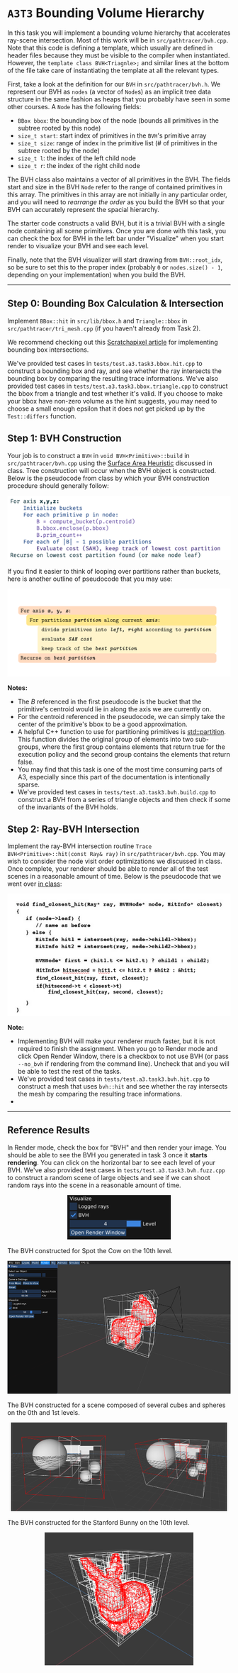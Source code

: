 # `A3T3` Bounding Volume Hierarchy

In this task you will implement a bounding volume hierarchy that accelerates ray-scene intersection. Most of this work will be in `src/pathtracer/bvh.cpp`. Note that this code is defining a template, which usually are defined in header files because they must be visible to the compiler when instantiated. However, the `template class BVH<Triagnle>;` and similar lines at the bottom of the file take care of instantiating the template at all the relevant types.

First, take a look at the definition for our `BVH` in `src/pathtracer/bvh.h`. We represent our BVH as `nodes` (a vector of `Node`s) as an implicit tree data structure in the same fashion as heaps that you probably have seen in some other courses. A `Node` has the following fields:

* `BBox bbox`: the bounding box of the node (bounds all primitives in the subtree rooted by this node)
* `size_t start`: start index of primitives in the `BVH`'s primitive array
* `size_t size`: range of index in the primitive list (# of primitives in the subtree rooted by the node)
* `size_t l`: the index of the left child node
* `size_t r`: the index of the right child node

The BVH class also maintains a vector of all primitives in the BVH. The fields start and size in the BVH `Node` refer to the range of contained primitives in this array. The primitives in this array are not initially in any particular order, and you will need to _rearrange the order_ as you build the BVH so that your BVH can accurately represent the spacial hierarchy.

The starter code constructs a valid BVH, but it is a trivial BVH with a single node containing all scene primitives. Once you are done with this task, you can check the box for BVH in the left bar under "Visualize" when you start render to visualize your BVH and see each level.

Finally, note that the BVH visualizer will start drawing from `BVH::root_idx`, so be sure to set this to the proper index (probably `0` or `nodes.size() - 1`, depending on your implementation) when you build the BVH.

---

## Step 0: Bounding Box Calculation & Intersection

Implement `BBox::hit` in `src/lib/bbox.h` and `Triangle::bbox` in `src/pathtracer/tri_mesh.cpp` (if you haven't already from Task 2).

We recommend checking out this [Scratchapixel article](https://www.scratchapixel.com/lessons/3d-basic-rendering/minimal-ray-tracer-rendering-simple-shapes/ray-box-intersection) for implementing bounding box intersections.

We've provided test cases in `tests/test.a3.task3.bbox.hit.cpp` to construct a bounding box and ray, and see whether the ray intersects the bounding box by comparing the resulting trace informations. We've also provided test cases in `tests/test.a3.task3.bbox.triangle.cpp` to construct the bbox from a triangle and test whether it's valid. If you choose to make your bbox have non-zero volume as the hint suggests, you may need to choose a small enough epsilon that it does not get picked up by the `Test::differs` function.

## Step 1: BVH Construction

Your job is to construct a `BVH` in `void BVH<Primitive>::build` in `src/pathtracer/bvh.cpp` using the [Surface Area Heuristic](http://15462.courses.cs.cmu.edu/fall2017/lecture/acceleratingqueries/slide_025) discussed in class. Tree construction will occur when the BVH object is constructed. Below is the pseudocode from class by which your BVH construction procedure should generally follow:

<p align="center"><img src="figures/BVH_construction_pseudocode.png"></p>

If you find it easier to think of looping over partitions rather than buckets, here is another outline of pseudocode that you may use:

<p align="center"><img src="figures/Partitions.png"></p>

**Notes:**
- The $B$ referenced in the first pseudocode is the bucket that the primitive's centroid would lie in along the axis we are currently on. 
- For the centroid referenced in the pseudocode, we can simply take the center of the primitive's bbox to be a good approximation.
- A helpful C++ function to use for partitioning primitives is [std::partition](https://en.cppreference.com/w/cpp/algorithm/partition). This function divides the original group of elements into two sub-groups, where the first group contains elements that return true for the execution policy and the second group contains the elements that return false.
- You may find that this task is one of the most time consuming parts of A3, especially since this part of the documentation is intentionally sparse.
- We've provided test cases in `tests/test.a3.task3.bvh.build.cpp` to construct a BVH from a series of triangle objects and then check if some of the invariants of the BVH holds.

## Step 2: Ray-BVH Intersection

Implement the ray-BVH intersection routine `Trace BVH<Primitive>::hit(const Ray& ray)` in `src/pathtracer/bvh.cpp`. You may wish to consider the node visit order optimizations we discussed in class. Once complete, your renderer should be able to render all of the test scenes in a reasonable amount of time. Below is the pseudocode that we went over [in class](http://15462.courses.cs.cmu.edu/spring2022/lecture/spatial/slide_021):

<p align="center"><img src="figures/ray_bvh_pseudocode.png"></p>

**Note:** 
- Implementing BVH will make your renderer much faster, but it is not required to finish the assignment. When you go to Render mode and click Open Render Window, there is a checkbox to not use BVH (or pass `--no_bvh` if rendering from the command line). Uncheck that and you will be able to test the rest of the tasks.
- We've provided test cases in `tests/test.a3.task3.bvh.hit.cpp` to construct a mesh that uses `bvh::hit` and see whether the ray intersects the mesh by comparing the resulting trace informations.
- 
---

## Reference Results

In Render mode, check the box for "BVH" and then render your image. You should be able to see the BVH you generated in task 3 once it **starts rendering**. You can click on the horizontal bar to see each level of your BVH. We've also provided test cases in `tests/test.a3.task3.bvh.fuzz.cpp` to construct a random scene of large objects and see if we can shoot random rays into the scene in a reasonable amount of time.

<p align="center"><img src="images/bvh_button.png" style="height:100px"></p>

The BVH constructed for Spot the Cow on the 10th level.
<p align="center"><img src="images/bvh.png" style="height:300px"></p>

The BVH constructed for a scene composed of several cubes and spheres on the 0th and 1st levels.
<p align="center"><img src="images/l0.png" style="height:200px"><img src="images/l2.png" style="height:200px"></p>

The BVH constructed for the Stanford Bunny on the 10th level.
<p align="center"><img src="images/bvh_bunny_10.png" style="height:300px"></p>



